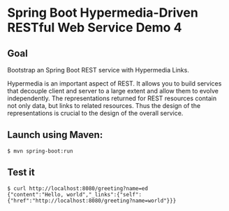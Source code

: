 # Spring Boot Hypermedia-Driven RESTful Web Service Demo 4

## Goal 
Bootstrap an Spring Boot REST service with Hypermedia Links.

Hypermedia is an important aspect of REST. It allows you to build services that decouple client and server to a large extent and allow them to evolve independently. The representations returned for REST resources contain not only data, but links to related resources. Thus the design of the representations is crucial to the design of the overall service. 

## Launch using Maven:

`$ mvn spring-boot:run`

## Test it
```
$ curl http://localhost:8080/greeting?name=ed
{"content":"Hello, world","_links":{"self":{"href":"http://localhost:8080/greeting?name=world"}}}
```
